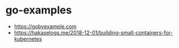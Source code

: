 # go-examples

- https://gobyexample.com
- https://hakaselogs.me/2018-12-01/building-small-containers-for-kubernetes
